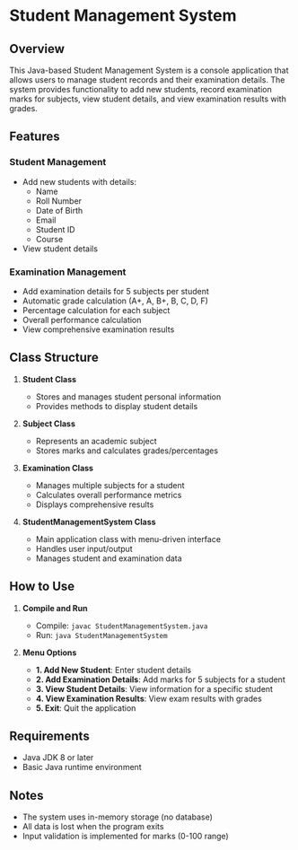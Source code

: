 # Student Management System

## Overview
This Java-based Student Management System is a console application that allows users to manage student records and their examination details. The system provides functionality to add new students, record examination marks for subjects, view student details, and view examination results with grades.

## Features

### Student Management
- Add new students with details:
  - Name
  - Roll Number
  - Date of Birth
  - Email
  - Student ID
  - Course
- View student details

### Examination Management
- Add examination details for 5 subjects per student
- Automatic grade calculation (A+, A, B+, B, C, D, F)
- Percentage calculation for each subject
- Overall performance calculation
- View comprehensive examination results

## Class Structure

1. **Student Class**
   - Stores and manages student personal information
   - Provides methods to display student details

2. **Subject Class**
   - Represents an academic subject
   - Stores marks and calculates grades/percentages

3. **Examination Class**
   - Manages multiple subjects for a student
   - Calculates overall performance metrics
   - Displays comprehensive results

4. **StudentManagementSystem Class**
   - Main application class with menu-driven interface
   - Handles user input/output
   - Manages student and examination data

## How to Use

1. **Compile and Run**
   - Compile: `javac StudentManagementSystem.java`
   - Run: `java StudentManagementSystem`

2. **Menu Options**
   - **1. Add New Student**: Enter student details
   - **2. Add Examination Details**: Add marks for 5 subjects for a student
   - **3. View Student Details**: View information for a specific student
   - **4. View Examination Results**: View exam results with grades
   - **5. Exit**: Quit the application

## Requirements
- Java JDK 8 or later
- Basic Java runtime environment

## Notes
- The system uses in-memory storage (no database)
- All data is lost when the program exits
- Input validation is implemented for marks (0-100 range)
